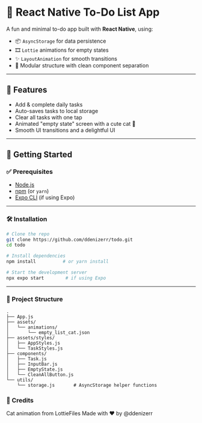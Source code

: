 # 📝 React Native To-Do List App

A fun and minimal to-do app built with **React Native**, using:

- 📦 `AsyncStorage` for data persistence  
- 🎞️ `Lottie` animations for empty states  
- ✨ `LayoutAnimation` for smooth transitions  
- 💅 Modular structure with clean component separation

---

## 📱 Features

- Add & complete daily tasks
- Auto-saves tasks to local storage
- Clear all tasks with one tap
- Animated "empty state" screen with a cute cat 🐾
- Smooth UI transitions and a delightful UI


---

## 🚀 Getting Started

### ✅ Prerequisites

- [Node.js](https://nodejs.org/)
- [npm](https://www.npmjs.com/) (or `yarn`)
- [Expo CLI](https://docs.expo.dev/get-started/installation/) (if using Expo)


---

### 🛠️ Installation

```bash
# Clone the repo
git clone https://github.com/ddenizerr/todo.git
cd todo

# Install dependencies
npm install          # or yarn install

# Start the development server
npx expo start        # if using Expo

```

---

### 📂 Project Structure

```
.
├── App.js
├── assets/
│   └── animations/
│       └── empty_list_cat.json
├── assets/styles/
│   ├── AppStyles.js
│   └── TaskStyles.js
├── components/
│   ├── Task.js
│   ├── InputBar.js
│   ├── EmptyState.js
│   └── CleanAllButton.js
└── utils/
    └── storage.js       # AsyncStorage helper functions
```

### 🙌 Credits

Cat animation from LottieFiles
Made with ❤️ by @ddenizerr
